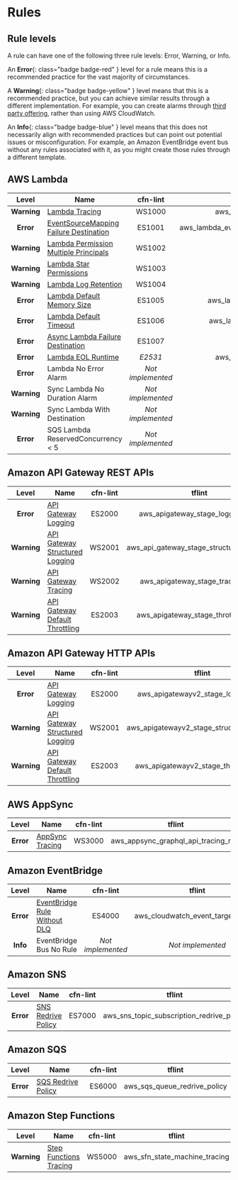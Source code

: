Rules
=====

## Rule levels

A rule can have one of the following three rule levels: Error, Warning, or Info.

An __Error__{: class="badge badge-red" } level for a rule means this is a recommended practice for the vast majority of circumstances.

A __Warning__{: class="badge badge-yellow" } level means that this is a recommended practice, but you can achieve similar results through a different implementation. For example, you can create alarms through [third party offering](https://aws.amazon.com/lambda/partners/), rather than using AWS CloudWatch.

An __Info__{: class="badge badge-blue" } level means that this does not necessarily align with recommended practices but can point out potential issues or misconfiguration. For example, an Amazon EventBridge event bus without any rules associated with it, as you might create those rules through a different template.

## AWS Lambda

| Level       | Name                                                                | cfn-lint | tflint |
|:-----------:|---------------------------------------------------------------------|:--------:|:------:|
| __Warning__ | [Lambda Tracing](lambda/tracing.md)                                 | WS1000   | aws_lambda_function_tracing_rule |
| __Error__   | [EventSourceMapping Failure Destination](lambda/eventsourcemapping_failure_destination.md) | ES1001   | aws_lambda_event_source_mapping_failure_destination |
| __Warning__ | [Lambda Permission Multiple Principals](lambda/permission_multiple_principals.md) | WS1002   |_Not implemented_|
| __Warning__ | [Lambda Star Permissions](lambda/star_permissions.md)               | WS1003   |_Not implemented_|
| __Warning__ | [Lambda Log Retention](lambda/log_retention.md)                     | WS1004   |_Not implemented_|
| __Error__   | [Lambda Default Memory Size](lambda/default_memory_size.md)         | ES1005   | aws_lambda_function_default_memory |
| __Error__   | [Lambda Default Timeout](lambda/default_timeout.md)                 | ES1006   | aws_lambda_function_default_timeout |
| __Error__   | [Async Lambda Failure Destination](lambda/async_failure_destination.md) | ES1007 |_Not implemented_|
| __Error__   | [Lambda EOL Runtime](lambda/end_of_life_runtime.md)                 | _E2531_  | aws_lambda_function_eol_runtime |
| __Error__   | Lambda No Error Alarm                                               |_Not implemented_|_Not implemented_|
| __Warning__ | Sync Lambda No Duration Alarm                                       |_Not implemented_|_Not implemented_|
| __Warning__ | Sync Lambda With Destination                                        |_Not implemented_|_Not implemented_|
| __Error__   | SQS Lambda ReservedConcurrency < 5                                  |_Not implemented_|_Not implemented_|

## Amazon API Gateway REST APIs

| Level       | Name                                                                | cfn-lint | tflint |
|:-----------:|---------------------------------------------------------------------|:--------:|:------:|
| __Error__   | [API Gateway Logging](api_gateway/logging.md)                       | ES2000   | aws_apigateway_stage_logging_rule |
| __Warning__ | [API Gateway Structured Logging](api_gateway/structured_logging.md) | WS2001   | aws_api_gateway_stage_structured_logging |
| __Warning__ | [API Gateway Tracing](api_gateway/tracing.md)                       | WS2002   | aws_apigateway_stage_tracing_rule |
| __Warning__ | [API Gateway Default Throttling](api_gateway/default_throttling.md) | ES2003   | aws_apigateway_stage_throttling_rule |

## Amazon API Gateway HTTP APIs

| Level       | Name                                                                | cfn-lint | tflint |
|:-----------:|---------------------------------------------------------------------|:--------:|:------:|
| __Error__   | [API Gateway Logging](api_gateway/logging.md)                       | ES2000   | aws_apigatewayv2_stage_logging_rule |
| __Warning__ | [API Gateway Structured Logging](api_gateway/structured_logging.md) | WS2001   | aws_apigatewayv2_stage_structured_logging |
| __Warning__ | [API Gateway Default Throttling](api_gateway/default_throttling.md) | ES2003   | aws_apigatewayv2_stage_throttling_rule |

## AWS AppSync

| Level       | Name                                                                | cfn-lint | tflint |
|:-----------:|---------------------------------------------------------------------|:--------:|:------:|
| __Error__   | [AppSync Tracing](appsync/tracing.md)                               | WS3000   | aws_appsync_graphql_api_tracing_rule |

## Amazon EventBridge

| Level       | Name                                                                | cfn-lint | tflint |
|:-----------:|---------------------------------------------------------------------|:--------:|:------:|
| __Error__   | [EventBridge Rule Without DLQ](eventbridge/rule_without_dlq.md)     | ES4000   | aws_cloudwatch_event_target_no_dlq |
| __Info__    | EventBridge Bus No Rule                                             |_Not implemented_|_Not implemented_|

## Amazon SNS

| Level       | Name                                                                | cfn-lint | tflint |
|:-----------:|---------------------------------------------------------------------|:--------:|:------:|
| __Error__   | [SNS Redrive Policy](sns/redrive_policy.md)                         | ES7000 | aws_sns_topic_subscription_redrive_policy |

## Amazon SQS

| Level       | Name                                                                | cfn-lint | tflint |
|:-----------:|---------------------------------------------------------------------|:--------:|:------:|
| __Error__   | [SQS Redrive Policy](sqs/redrive_policy.md)                         | ES6000   | aws_sqs_queue_redrive_policy |

## Amazon Step Functions

| Level       | Name                                                                | cfn-lint | tflint |
|:-----------:|---------------------------------------------------------------------|:--------:|:------:|
| __Warning__ | [Step Functions Tracing](step_functions/tracing.md)                 | WS5000   | aws_sfn_state_machine_tracing |